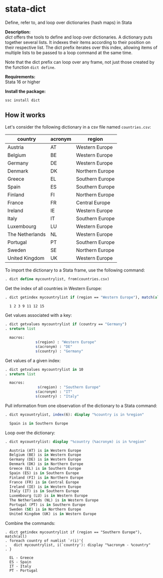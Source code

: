 # stata-dict
Define, refer to, and loop over dictionaries (hash maps) in Stata

**Description:**<br>
*dict* offers the tools to define and loop over dictionaries. A dictionary puts together several lists. It indexes their items according to their position on their respective list.  The dict prefix iterates over this index, allowing items of multiple lists to be passed to a loop command at the same time.

Note that the dict prefix can loop over any frame, not just those created by the function `dict define`.


**Requirements:**<br>
Stata 16 or higher

**Install the package:**
```
ssc install dict
```

## How it works
Let's consider the following dictionary in a csv file named `countries.csv`:


| country	        | acronym |	region      |
|-----------------|----|------------------|
| Austria	        | AT |	Western Europe  |
| Belgium	        | BE |	Western Europe  |
| Germany	        | DE |	Western Europe  |
| Denmark	        | DK |	Northern Europe |
| Greece	        | EL |	Southern Europe |
| Spain	          | ES |	Southern Europe |
| Finland	        | FI |	Northern Europe |
| France	        | FR |	Central Europe  |
| Ireland	        | IE |	Western Europe  |
| Italy	          | IT |	Southern Europe |
| Luxembourg	    | LU |	Western Europe  |
| The Netherlands | NL |	Western Europe  |
| Portugal	      | PT |	Southern Europe |
| Sweden          | SE |	Northern Europe |
| United Kingdom  | UK |	Western Europe  |

To import the dictionary to a Stata frame, use the following command:

``` stata
. dict define mycountrylist, from(countries.csv)
```

Get the index of all countries in Western Europe:

``` stata
. dict getindex mycountrylist if (region == "Western Europe"), match(all)

  1 2 3 9 11 12 15
```

Get values associated with a key:

``` stata
. dict getvalues mycountrylist if (country == "Germany")
. sreturn list

  macros:
              s(region) : "Western Europe"
              s(acronym) : "DE"
              s(country) : "Germany"
```

Get values of a given index:

``` stata
. dict getvalues mycountrylist in 10
. sreturn list

  macros:
               s(region) : "Southern Europe"
              s(acronym) : "IT"
              s(country) : "Italy"
```

Pull information from one observation of the dictionary to a Stata command:

``` stata
. dict mycountrylist, index(6): display "%country is in %region"

  Spain is in Southern Europe
```

Loop over the dictionary:

``` stata
. dict mycountrylist: display "%country (%acronym) is in %region"

  Austria (AT) is in Western Europe
  Belgium (BE) is in Western Europe
  Germany (DE) is in Western Europe
  Denmark (DK) is in Northern Europe
  Greece (EL) is in Southern Europe
  Spain (ES) is in Southern Europe
  Finland (FI) is in Northern Europe
  France (FR) is in Central Europe
  Ireland (IE) is in Western Europe
  Italy (IT) is in Southern Europe
  Luxembourg (LU) is in Western Europe
  The Netherlands (NL) is in Western Europe
  Portugal (PT) is in Southern Europe
  Sweden (SE) is in Northern Europe
  United Kingdom (UK) is in Western Europe
```

Combine the commands:

```
. dict getindex mycountrylist if (region == "Southern Europe"), match(all)
. foreach country of numlist `r(i)'{
.   dict mycountrylist, i(`country'): display "%acronym - %country"
. }

  EL - Greece
  ES - Spain
  IT - Italy
  PT - Portugal
```
